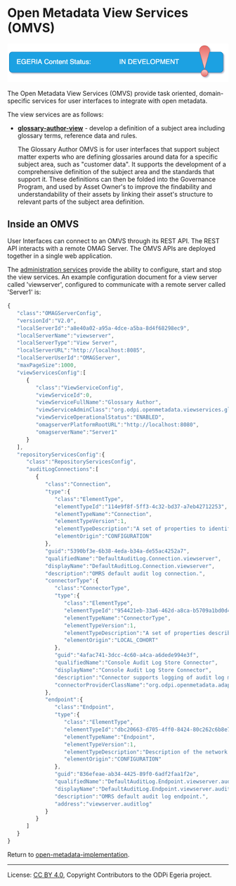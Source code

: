 <!-- SPDX-License-Identifier: CC-BY-4.0 -->
<!-- Copyright Contributors to the ODPi Egeria project. -->
  
# Open Metadata View Services (OMVS)

![In Development](../../open-metadata-publication/website/images/egeria-content-status-in-development.png)

The Open Metadata View Services (OMVS) provide task oriented, domain-specific services
for user interfaces to integrate with open metadata. 

The view services are as follows:

* **[glossary-author-view](glossary-author-view)** - develop a definition of a subject area including glossary
terms, reference data and rules. 

  The Glossary Author OMVS is for user interfaces that support subject matter experts
who are defining glossaries around data for a specific
subject area, such as "customer data".  It supports the development of a comprehensive
definition of the subject area and the standards that support it.
These definitions can then be folded into the Governance Program,
and used by Asset Owner's to improve the findability and understandability
of their assets by linking their asset's structure to relevant parts of
the subject area definition.


## Inside an OMVS

User Interfaces can connect to an OMVS through its REST API. The REST API interacts with a remote OMAG Server.
The OMVS APIs are deployed together in a single web application. 

The [administration services](../admin-services/README.md) provide the ability to configure, start and stop the view services.
An example configuration document for a view server called 'viewserver', configured to communicate with a
remote server called 'Server1' is:
```javascript
{ 
   "class":"OMAGServerConfig",
   "versionId":"V2.0",
   "localServerId":"a8e40a02-a95a-4dce-a5ba-8d4f68298ec9",
   "localServerName":"viewserver",
   "localServerType":"View Server",
   "localServerURL":"http://localhost:8085",
   "localServerUserId":"OMAGServer",
   "maxPageSize":1000,
   "viewServicesConfig":[ 
      { 
         "class":"ViewServiceConfig",
         "viewServiceId":0,
         "viewServiceFullName":"Glossary Author",
         "viewServiceAdminClass":"org.odpi.openmetadata.viewservices.glossaryauthor.admin.GlossaryAuthorViewAdmin",
         "viewServiceOperationalStatus":"ENABLED",
         "omagserverPlatformRootURL":"http://localhost:8080",
         "omagserverName":"Server1"
      }
   ],
   "repositoryServicesConfig":{ 
      "class":"RepositoryServicesConfig",
      "auditLogConnections":[ 
         { 
            "class":"Connection",
            "type":{ 
               "class":"ElementType",
               "elementTypeId":"114e9f8f-5ff3-4c32-bd37-a7eb42712253",
               "elementTypeName":"Connection",
               "elementTypeVersion":1,
               "elementTypeDescription":"A set of properties to identify and configure a connector instance.",
               "elementOrigin":"CONFIGURATION"
            },
            "guid":"5390bf3e-6b38-4eda-b34a-de55ac4252a7",
            "qualifiedName":"DefaultAuditLog.Connection.viewserver",
            "displayName":"DefaultAuditLog.Connection.viewserver",
            "description":"OMRS default audit log connection.",
            "connectorType":{ 
               "class":"ConnectorType",
               "type":{ 
                  "class":"ElementType",
                  "elementTypeId":"954421eb-33a6-462d-a8ca-b5709a1bd0d4",
                  "elementTypeName":"ConnectorType",
                  "elementTypeVersion":1,
                  "elementTypeDescription":"A set of properties describing a type of connector.",
                  "elementOrigin":"LOCAL_COHORT"
               },
               "guid":"4afac741-3dcc-4c60-a4ca-a6dede994e3f",
               "qualifiedName":"Console Audit Log Store Connector",
               "displayName":"Console Audit Log Store Connector",
               "description":"Connector supports logging of audit log messages to stdout.",
               "connectorProviderClassName":"org.odpi.openmetadata.adapters.repositoryservices.auditlogstore.console.ConsoleAuditLogStoreProvider"
            },
            "endpoint":{ 
               "class":"Endpoint",
               "type":{ 
                  "class":"ElementType",
                  "elementTypeId":"dbc20663-d705-4ff0-8424-80c262c6b8e7",
                  "elementTypeName":"Endpoint",
                  "elementTypeVersion":1,
                  "elementTypeDescription":"Description of the network address and related information needed to call a software service.",
                  "elementOrigin":"CONFIGURATION"
               },
               "guid":"836efeae-ab34-4425-89f0-6adf2faa1f2e",
               "qualifiedName":"DefaultAuditLog.Endpoint.viewserver.auditlog",
               "displayName":"DefaultAuditLog.Endpoint.viewserver.auditlog",
               "description":"OMRS default audit log endpoint.",
               "address":"viewserver.auditlog"
            }
         }
      ]
   }
}
```


Return to [open-metadata-implementation](..).



----
License: [CC BY 4.0](https://creativecommons.org/licenses/by/4.0/),
Copyright Contributors to the ODPi Egeria project.